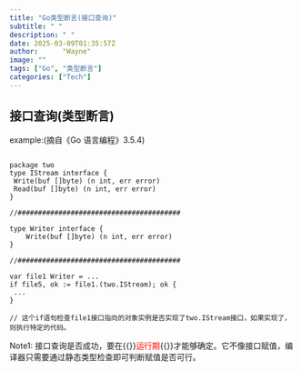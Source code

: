```yaml
---
title: "Go类型断言(接口查询)"
subtitle: " "
description: " "
date: 2025-03-09T01:35:57Z
author:      "Wayne"
image: ""
tags: ["Go", "类型断言"]
categories: ["Tech"]
---
```


## 接口查询(类型断言)

example:(摘自《Go 语言编程》3.5.4)

```golang

package two
type IStream interface {
 Write(buf []byte) (n int, err error)
 Read(buf []byte) (n int, err error)
}

//########################################

type Writer interface {
    Write(buf []byte) (n int, err error)
}

//########################################

var file1 Writer = ...
if file5, ok := file1.(two.IStream); ok {
 ...
}

// 这个if语句检查file1接口指向的对象实例是否实现了two.IStream接口，如果实现了，则执行特定的代码。

```

Note1: 接口查询是否成功，要在{{<rawhtml>}}<span style="color:red;">运行期</span>{{</rawhtml>}}才能够确定。它不像接口赋值，编译器只需要通过静态类型检查即可判断赋值是否可行。
